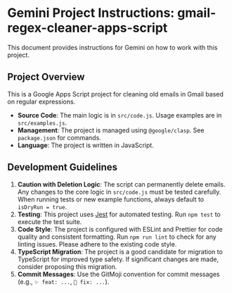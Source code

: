 # Gemini Project Instructions: gmail-regex-cleaner-apps-script

This document provides instructions for Gemini on how to work with this project.

## Project Overview

This is a Google Apps Script project for cleaning old emails in Gmail based on regular expressions.

-   **Source Code**: The main logic is in `src/code.js`. Usage examples are in `src/examples.js`.
-   **Management**: The project is managed using `@google/clasp`. See `package.json` for commands.
-   **Language**: The project is written in JavaScript.

## Development Guidelines

1.  **Caution with Deletion Logic**: The script can permanently delete emails. Any changes to the core logic in `src/code.js` must be tested carefully. When running tests or new example functions, always default to `isDryRun = true`.
2.  **Testing**: This project uses [Jest](https://jestjs.io/) for automated testing. Run `npm test` to execute the test suite.
3.  **Code Style**: The project is configured with ESLint and Prettier for code quality and consistent formatting. Run `npm run lint` to check for any linting issues. Please adhere to the existing code style.
4.  **TypeScript Migration**: The project is a good candidate for migration to TypeScript for improved type safety. If significant changes are made, consider proposing this migration.
5.  **Commit Messages**: Use the GitMoji convention for commit messages (e.g., `✨ feat: ...`, `🐛 fix: ...`).
